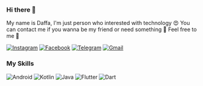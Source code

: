 ### Hi there 👋

My name is Daffa, I'm just person who interested with technology 😍 You can contact me if you wanna be my friend or need something 🍒 Feel free to me 👋

[![Instagram](https://img.shields.io/badge/Instagram-E4405F?style=for-the-badge&logo=instagram&logoColor=white)](https://www.instagram.com/dapoi_)
[![Facebook](https://img.shields.io/badge/Facebook-1877F2?style=for-the-badge&logo=facebook&logoColor=white)](https://www.facebook.com/luthfi.d.prabowo)
[![Telegram](https://img.shields.io/badge/Telegram-2CA5E0?style=for-the-badge&logo=telegram&logoColor=white)](https://t.me/dapoii)
[![Gmail](https://img.shields.io/badge/Gmail-D14836?style=for-the-badge&logo=gmail&logoColor=white)](mailto:luthfidaffa2202@gmail.com)

### My Skills
![Android](https://img.shields.io/badge/Android-3DDC84?style=for-the-badge&logo=android&logoColor=white)
![Kotlin](https://img.shields.io/badge/Kotlin-0095D5?&style=for-the-badge&logo=kotlin&logoColor=white)
![Java](https://img.shields.io/badge/Java-ED8B00?style=for-the-badge&logo=java&logoColor=white)
![Flutter](https://img.shields.io/badge/Flutter-02569B?style=for-the-badge&logo=flutter&logoColor=white)
![Dart](https://img.shields.io/badge/Dart-0175C2?style=for-the-badge&logo=dart&logoColor=white)
